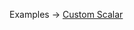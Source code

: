 <p class="ExampleLinks">Examples <span class="ExampleLinksTitleSeparator">-></span> <a href="../../examples/custom-scalar/custom-scalar">Custom Scalar</a></p>
